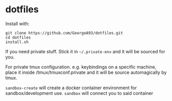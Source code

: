 # dotfiles

Install with:

```
git clone https://github.com/GeorgeA93/dotfiles.git
cd dotfiles
install.sh
```

If you need private stuff. Stick it in `~/.private-env` and it will be sourced for you.

For private tmux configuration. e.g. keybindings on a specific machine, place it inside /tmux/tmuxconf.private and it will be source automagically by tmux.

`sandbox-create` will create a docker container environment for sandbox/development use.
`sandbox` will connect you to said container
